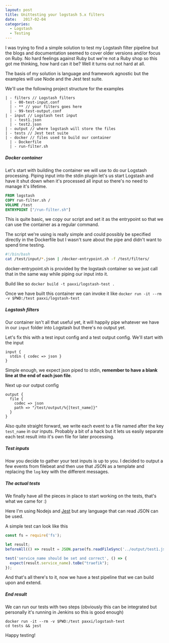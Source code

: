 ```yaml
---
layout: post
title: Unittesting your logstash 5.x filters
date:   2017-02-04
categories:
  - Logstash
  - Testing
---
```


I was trying to find a simple solution to test my Logstash filter pipeline
but the blogs and documentation seemed to cover older versions and/or focus
on Ruby. No hard feelings against Ruby but we're not a Ruby shop so this got me thinking,
how hard can it be? Well it turns out not hard at all.

The basis of my solution is language and framework agnostic but the examples will use
Node and the Jest test suite.

We'll use the following project structure for the examples

```
| - filters // Logstash filters
  | - 00-test-input.conf
  | - ** // your filters goes here
  | - 99-test-output.conf
| - input // Logstash test input
  | - test1.json
  | - test2.json
| - output // where logstash will store the files
| - tests // Jest test suite
| - docker // files used to build our container
  | - Dockerfile
  | - run-filter.sh
```


##### Docker container #####
Let's start with building the container we will use to do our Logstash processing.
Piping input into the stdin plugin let's us start Logstash and have it shut down
when it's processed all input so there's no need to manage it's lifetime.

```Dockerfile
FROM logstash
COPY run-filter.sh /
VOLUME /test
ENTRYPOINT ["/run-filter.sh"]
```

This is quite basic, we copy our script and set it as the entrypoint so that we can
use the container as a regular command.

The script we're using is really simple and could possibly be specified directly
in the Dockerfile but I wasn't sure about the pipe and didn't want to spend time testing.

```sh
#!/bin/bash
cat /test/input/*.json | /docker-entrypoint.sh -f /test/filters/
```

docker-entrypoint.sh is provided by the logstash container so we just call that in the same way
while piping our input into it.

Build like so `docker build -t paxxi/logstash-test .`

Once we have built this container we can invoke it like `docker run -it --rm -v $PWD:/test paxxi/logstash-test`

##### Logstash filters #####
Our container isn't all that useful yet, it will happily pipe whatever we have in our `input` folder
into Logstash but there's no output yet.

Let's fix this with a test input config and a test output config. We'll start with the input

```
input {
  stdin { codec => json }
}
```

Simple enough, we expect json piped to stdin, __remember to have a blank line at the end of each json file__.

Next up our output config

```
output {
  file {
    codec => json
    path => "/test/output/%{[test_name]}"
  }
}
```

Also quite straight forward, we write each event to a file named after the key `test_name` in our inputs.
Probably a bit of a hack but it lets us easily separate each test result into it's own file for later processing.

##### Test inputs #####
How you decide to gather your test inputs is up to you. I decided to output a few events from filebeat and then use
that JSON as a template and replacing the `log` key with the different messages.

##### The actual tests #####
We finally have all the pieces in place to start working on the tests, that's what we came for :)

Here I'm using Nodejs and [Jest](https://facebook.github.io/jest/) but any language that can read JSON can be
used.

A simple test can look like this

```javascript
const fs = require('fs');

let result;
beforeAll(() => result = JSON.parse(fs.readFileSync('../output/test1.json')));

test('service_name should be set and correct', () => {
  expect(result.service_name).toBe("traefik");
});
```

And that's all there's to it, now we have a test pipeline that we can build upon
and extend.

##### End result #####
We can run our tests with two steps (obviously this can be integrated but personally it's running in Jenkins so this is good enough)

```
docker run -it --rm -v $PWD:/test paxxi/logstash-test
cd tests && jest
```

Happy testing!